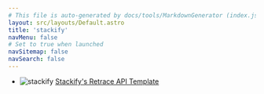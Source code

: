 ```yaml
---
# This file is auto-generated by docs/tools/MarkdownGenerator (index.js)
layout: src/layouts/Default.astro
title: 'stackify'
navMenu: false
# Set to true when launched
navSitemap: false
navSearch: false
---
```


<ul>

<li>

![stackify](https://i.octopus.com/library/step-templates/stackify.png) [Stackify's Retrace API Template](/integrations/stackify/stackify's-retrace-api-template)

</li>
        
</ul>
